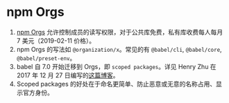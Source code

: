 # npm Orgs

1. [npm Orgs](https://docs.npmjs.com/orgs/) 允许控制成员的读写权限，对于公共库免费，私有库收费每人每月 7 美元（2019-02-11 价格）。
2. npm Orgs 的写法如 `@organization/x`。常见的有 `@babel/cli`, `@babel/core`, `@babel/preset-env`。
3. babel 自 7.0 开始迁移到 Orgs，即 `scoped packages`。详见 Henry Zhu 在 2017 年 12 月 27 日编写的[这篇博客](https://babeljs.io/blog/2017/12/27/nearing-the-7.0-release#renames-scoped-packages-babel-x)。
4. Scoped packages 的好处在于命名更简单、防止恶意或无意的名称占用、显示官方身份。